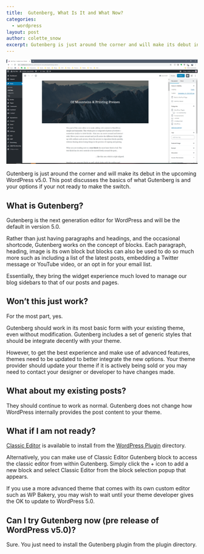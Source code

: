 ```yaml
---
title:  Gutenberg, What Is It and What Now?
categories: 
  - wordpress
layout: post
author: colette_snow
excerpt: Gutenberg is just around the corner and will make its debut in the upcoming WordPress v5.0. This post discusses the basics of what Gutenberg is and your options if your not ready to make the switch.
---
```


![Gutenberg Screenshot](/assets/images/posts/gutenberg/screenshot.png)

Gutenberg is just around the corner and will make its debut in the upcoming WordPress v5.0. This post discusses the basics of what Gutenberg is and your options if your not ready to make the switch.

## What is Gutenberg?
Gutenberg is the next generation editor for WordPress and will be the default in version 5.0.

Rather than just having paragraphs and headings, and the occasional shortcode, Gutenberg works on the concept of blocks. Each paragraph, heading, image is its own block but blocks can also be used to do so much more such as including a list of the latest posts, embedding a Twitter message or YouTube video, or an opt in for your email list.

Essentially, they bring the widget experience much loved to manage our blog sidebars to that of our posts and pages.

## Won’t this just work?
For the most part, yes.

Gutenberg should work in its most basic form with your existing theme, even without modification. Gutenberg includes a set of generic styles that should be integrate decently with your theme.

However, to get the best experience and make use of advanced features, themes need to be updated to better integrate the new options. Your theme provider should update your theme if it is actively being sold or you may need to contact your designer or developer to have changes made.

## What about my existing posts?
They should continue to work as normal. Gutenberg does not change how WordPress internally provides the post content to your theme.

## What if I am not ready?
[Classic Editor](https://en-au.wordpress.org/plugins/classic-editor/) is available to install from the [WordPress Plugin](https://en-au.wordpress.org/plugins) directory.

Alternatively, you can make use of Classic Editor Gutenberg block to access the classic editor from within Gutenberg. Simply click the + icon to add a new block and select Classic Editor from the block selection popup that appears.

If you use a more advanced theme that comes with its own custom editor such as WP Bakery, you may wish to wait until your theme developer gives the OK to update to WordPress 5.0.

## Can I try Gutenberg now (pre release of WordPress v5.0)?
Sure. You just need to install the Gutenberg plugin from the plugin directory.